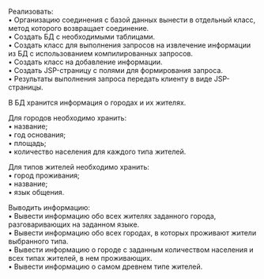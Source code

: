 Реализовать:<br/>
• Организацию соединения с базой данных вынести в отдельный класс, метод которого возвращает соединение.<br/>
• Создать БД с необходимыми таблицами.<br/>
• Создать класс для выполнения запросов на извлечение информации из БД с использованием компилированных запросов.<br/>
• Создать класс на добавление информации.<br/>
• Создать JSP-страницу с полями для формирования запроса.<br/>
• Результаты выполнения запроса передать клиенту в виде JSP-страницы.<br/>

В БД хранится информация о городах и их жителях.<br/>

Для городов необходимо хранить:<br/>
• название;<br/>
• год основания;<br/>
• площадь;<br/>
• количество населения для каждого типа жителей.<br/>

Для типов жителей необходимо хранить:<br/>
• город проживания;<br/>
• название;<br/>
• язык общения.<br/>

Выводить информацию:<br/>
• Вывести информацию обо всех жителях заданного города, разговаривающих на заданном языке.<br/>
• Вывести информацию обо всех городах, в которых проживают жители выбранного типа.<br/>
• Вывести информацию о городе с заданным количеством населения и всех типах жителей, в нем проживающих.<br/>
• Вывести информацию о самом древнем типе жителей.<br/>
